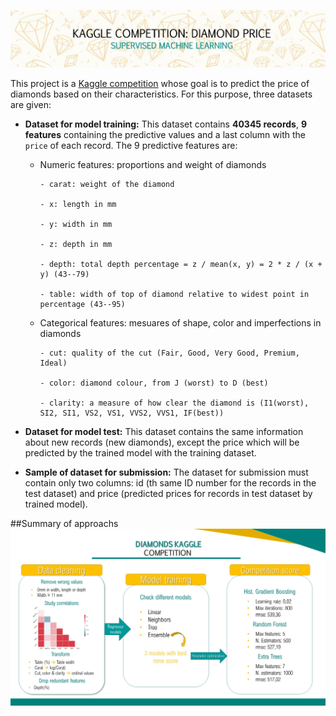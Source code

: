 ![imagen](https://github.com/Flori-87/diamond-competition/blob/master/input/Image.JPG)

This project is a [Kaggle competition](https://www.kaggle.com/c/diamonds-datamad0320/overview) whose goal is to predict the price of diamonds based on their characteristics. For this purpose, three datasets are given:

- **Dataset for model training:** This dataset contains **40345 records**, **9 features** containing the predictive values and a last column with the `price` of each record. The 9 predictive features are:
  - Numeric features: proportions and weight of diamonds
  
        - carat: weight of the diamond
        
        - x: length in mm
        
        - y: width in mm
        
        - z: depth in mm
        
        - depth: total depth percentage = z / mean(x, y) = 2 * z / (x + y) (43--79)
        
        - table: width of top of diamond relative to widest point in percentage (43--95)
        
  - Categorical features: mesuares of shape, color and imperfections in diamonds
  
        - cut: quality of the cut (Fair, Good, Very Good, Premium, Ideal)
        
        - color: diamond colour, from J (worst) to D (best)
        
        - clarity: a measure of how clear the diamond is (I1(worst), SI2, SI1, VS2, VS1, VVS2, VVS1, IF(best))
        
        
- **Dataset for model test:** This dataset contains the same information about new records (new diamonds), except the price which will be predicted by the trained model with the training dataset.

- **Sample of dataset for submission:** The dataset for submission must contain only two columns: id (th same ID number for the records in the test dataset) and price (predicted prices for records in test dataset by trained model).

##Summary of approachs
![imagen](https://github.com/Flori-87/diamond-competition/blob/master/input/flowchart.JPG)
  
